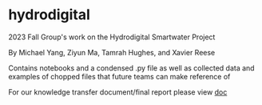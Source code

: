 # hydrodigital
2023 Fall Group's work on the Hydrodigital Smartwater Project

By Michael Yang, Ziyun Ma, Tamrah Hughes, and Xavier Reese

Contains notebooks and a condensed .py file as well as collected data and examples of chopped files that future teams can make reference of

For our knowledge transfer document/final report please view [doc](https://docs.google.com/document/d/10Hq3bbcoYL4I042aWbROmCodiE2TBxKV9DXumtATPfU/edit#heading=h.7pebdrfdfhjt)
